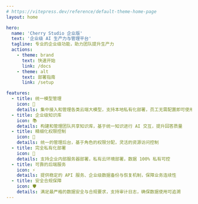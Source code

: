 ```yaml
---
# https://vitepress.dev/reference/default-theme-home-page
layout: home

hero:
  name: 'Cherry Studio 企业版'
  text: '企业级 AI 生产力与管理平台'
  tagline: 专业的企业级功能，助力团队提升生产力
  actions:
    - theme: brand
      text: 快速开始
      link: /docs
    - theme: alt
      text: 部署指南
      link: /setup

features:
  - title: 统一模型管理
    icon: 🤖
    details: 集中接入和管理各类云端大模型，支持本地私有化部署，员工无需配置即可使用
  - title: 企业级知识库
    icon: 📚
    details: 构建和管理团队共享知识库，基于统一知识进行 AI 交互，提升回答质量
  - title: 精细化权限控制
    icon: 🔐
    details: 统一的管理后台，基于角色的权限分配，灵活的资源访问控制
  - title: 完全私有化部署
    icon: 🏢
    details: 支持企业内部服务器部署，私有云环境部署，数据 100% 私有可控
  - title: 可靠的后端服务
    icon: ⚡
    details: 提供稳定的 API 服务、企业级数据备份与恢复机制，保障业务连续性
  - title: 安全合规保障
    icon: 🛡️
    details: 满足最严格的数据安全与合规要求，支持审计日志，确保数据使用可追溯
---
```

